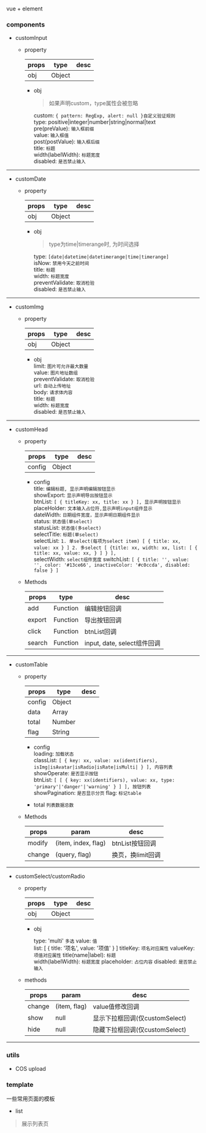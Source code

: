 # 
vue + element

### components
- customInput

  + property

    | props | type | desc |
    |-------|------|------|
    | obj   |Object|  |

    - obj  
      > 如果声明custom，type属性会被忽略

      custom: `{ pattern: RegExp, alert: null }自定义验证规则`  
      type: positive|integer|number|string|normal|text  
      pre(preValue): `输入框前缀`  
      value: `输入框值`  
      post(postValue): `输入框后缀`  
      title: `标题`  
      width(labelWidth): `标题宽度`  
      disabled: `是否禁止输入`

***

- customDate

  + property

    |  props  | type | desc |  
    |---------|------|------|  
    |   obj   |Object|  |

    - obj  
      > type为time|timerange时, 为时间选择

      type: `[date|datetime|datetimerange|time|timerange]`  
      isNow: `禁用今天之前时间`  
      title: `标题`  
      width: `标题宽度`  
      preventValidate: `取消检验`  
      disabled: `是否禁止输入`

***

- customImg

  + property

    |  props  | type | desc |  
    |---------|------|------|  
    |   obj   |Object|  |

    - obj  
      limit: `图片可允许最大数量`  
      value: `图片地址数组`  
      preventValidate: `取消检验`  
      url: `自动上传地址`  
      body: `请求体内容`  
      title: `标题`  
      width: `标题宽度`  
      disabled: `是否禁止输入`

***

- customHead

  + property

    |  props  | type | desc |  
    |---------|------|------|  
    |  config |Object|  |

    - config  
      title: `编辑标题, 显示声明编辑按钮显示`  
      showExport: `显示声明导出按钮显示`  
      btnList: `[ { titleKey: xx, title: xx } ], 显示声明按钮显示`  
      placeHolder: `文本输入占位符,显示声明input组件显示`  
      dateWidth: `日期组件宽度，显示声明日期组件显示`  
      status: `状态值(单select)`  
      statusList: `状态值(多select)`  
      selectTitle: `标题(单select)`  
      selectList: `1. 单select(每项为select item) [ { title: xx, value: xx } ] 2. 多select [ {title: xx, width: xx, list: [ { title: xx, value: xx, } ] } ], `  
      selectWidth: `select组件宽度`
      switchList: `[ { title: '', value: '', color: '#13ce66', inactiveColor: '#c0ccda', disabled: false } ]`

  + Methods
    
    |  props  |   type   | desc |  
    |---------|----------|------|  
    |   add   | Function | 编辑按钮回调 |
    |  export | Function | 导出按钮回调 |
    |  click  | Function | btnList回调 |
    |  search | Function | input, date, select组件回调 |

***

- customTable

  + property

    |  props  | type | desc |  
    |---------|------|------|  
    |  config |Object|  |
    |  data   |Array|  |
    |  total  |Number|  |
    |  flag   |String|  |

    - config  
      loading: `加载状态`  
      classList: `[ { key: xx, value: xx(identifiers), isImg|isAvatar|isRadio|isRate|isMulti| } ], 内容列表`  
      showOperate: `是否显示按钮`  
      btnList: `[ [ { key: xx(identifiers), value: xx, type: 'primary'|'danger'|'warning' } ] ], 按钮列表`  
      showPagination: `是否显示分页`
      flag: `标记table`

    - total
      `列表数据总数`

  + Methods
    
    |  props  |   param | desc |  
    |---------|----------|------|  
    |  modify | (item, index, flag) | btnList按钮回调 |
    |  change | (query, flag) | 换页，换limit回调 |

***

- customSelect/customRadio

  + property

    | props | type | desc |
    |-------|------|------|
    | obj   |Object|  |

    - obj  

      type: 'multi' `多选`
      value: `值`  
      list: [ { title: '项名', value: '项值' } ]
      titleKey: `项名对应属性`
      valueKey: `项值对应属性`
      title(name|label): `标题`  
      width(labelWidth): `标题宽度` 
      placeholder: `占位内容` 
      disabled: `是否禁止输入`
    
  + methods

    |  props  |   param | desc |  
    |---------|----------|------|  
    |  change | (item, flag) | value值修改回调 |
    |  show   | null     |  显示下拉框回调(仅customSelect)   |
    |  hide   | null     |  隐藏下拉框回调(仅customSelect)   |
***


### utils
- COS upload

###  template
一些常用页面的模板
- list
> 展示列表页
